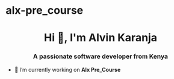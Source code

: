 # alx-pre_course
<h1 align="center">Hi 👋, I'm Alvin Karanja</h1>
<h3 align="center">A passionate software developer from Kenya</h3>

- 🔭 I’m currently working on **Alx Pre_Course**
